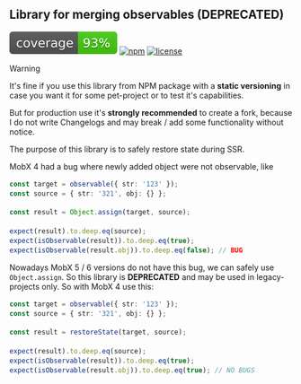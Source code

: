 ## Library for merging observables (DEPRECATED)

![coverage](https://github.com/dkazakov8/dk-framework/blob/master/packages/mobx-restore-state/cover.svg)
[![npm](https://img.shields.io/npm/v/dk-mobx-restore-state)](https://www.npmjs.com/package/dk-mobx-restore-state)
[![license](https://img.shields.io/npm/l/dk-mobx-restore-state)](https://github.com/dkazakov8/dk-framework/blob/master/packages/mobx-restore-state/LICENSE)

> [!WARNING]  
> It's fine if you use this library from NPM package with a **static versioning** in case you
> want it for some pet-project or to test it's capabilities.
>
> But for production use it's **strongly recommended** to create a fork, because I do not write
> Changelogs and may break / add some functionality without notice.

The purpose of this library is to safely restore state during SSR.

MobX 4 had a bug where newly added object were not observable, like

```typescript
const target = observable({ str: '123' });
const source = { str: '321', obj: {} };

const result = Object.assign(target, source);

expect(result).to.deep.eq(source);
expect(isObservable(result)).to.deep.eq(true);
expect(isObservable(result.obj)).to.deep.eq(false); // BUG
```

Nowadays MobX 5 / 6 versions do not have this bug, we can safely use `Object.assign`. So this library
is **DEPRECATED** and may be used in legacy-projects only. So with MobX 4 use this:

```typescript
const target = observable({ str: '123' });
const source = { str: '321', obj: {} };

const result = restoreState(target, source);

expect(result).to.deep.eq(source);
expect(isObservable(result)).to.deep.eq(true);
expect(isObservable(result.obj)).to.deep.eq(true); // NO BUGS
```